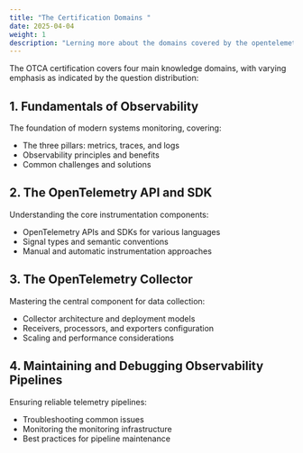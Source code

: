 ```yaml
---
title: "The Certification Domains "
date: 2025-04-04
weight: 1
description: "Lerning more about the domains covered by the opentelemetry certification."
---
```


The OTCA certification covers four main knowledge domains, with varying emphasis as indicated by the question distribution:

## 1. Fundamentals of Observability

The foundation of modern systems monitoring, covering:
- The three pillars: metrics, traces, and logs
- Observability principles and benefits
- Common challenges and solutions

## 2. The OpenTelemetry API and SDK

Understanding the core instrumentation components:
- OpenTelemetry APIs and SDKs for various languages
- Signal types and semantic conventions
- Manual and automatic instrumentation approaches

## 3. The OpenTelemetry Collector

Mastering the central component for data collection:
- Collector architecture and deployment models
- Receivers, processors, and exporters configuration
- Scaling and performance considerations

## 4. Maintaining and Debugging Observability Pipelines

Ensuring reliable telemetry pipelines:
- Troubleshooting common issues
- Monitoring the monitoring infrastructure
- Best practices for pipeline maintenance
